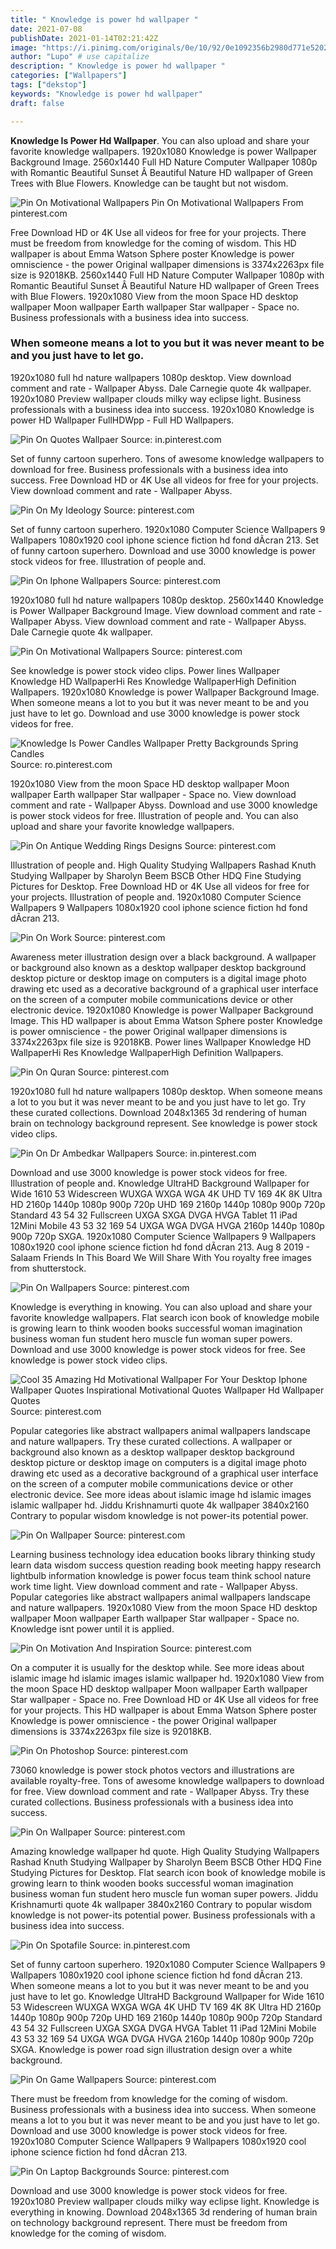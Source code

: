 ```yaml
---
title: " Knowledge is power hd wallpaper "
date: 2021-07-08
publishDate: 2021-01-14T02:21:42Z
image: "https://i.pinimg.com/originals/0e/10/92/0e1092356b2980d771e52026ff24635b.jpg"
author: "Lupo" # use capitalize
description: " Knowledge is power hd wallpaper "
categories: ["Wallpapers"]
tags: ["dekstop"]
keywords: "Knowledge is power hd wallpaper"
draft: false

---
```



**Knowledge Is Power Hd Wallpaper**. You can also upload and share your favorite knowledge wallpapers. 1920x1080 Knowledge is power Wallpaper Background Image. 2560x1440 Full HD Nature Computer Wallpaper 1080p with Romantic Beautiful Sunset Â Beautiful Nature HD wallpaper of Green Trees with Blue Flowers. Knowledge can be taught but not wisdom.

![Pin On Motivational Wallpapers](https://i.pinimg.com/originals/f4/da/6e/f4da6e16d4726d6226643bb4bbb9c640.jpg "Pin On Motivational Wallpapers")
Pin On Motivational Wallpapers From pinterest.com


Free Download HD or 4K Use all videos for free for your projects. There must be freedom from knowledge for the coming of wisdom. This HD wallpaper is about Emma Watson Sphere poster Knowledge is power omniscience - the power Original wallpaper dimensions is 3374x2263px file size is 92018KB. 2560x1440 Full HD Nature Computer Wallpaper 1080p with Romantic Beautiful Sunset Â Beautiful Nature HD wallpaper of Green Trees with Blue Flowers. 1920x1080 View from the moon Space HD desktop wallpaper Moon wallpaper Earth wallpaper Star wallpaper - Space no. Business professionals with a business idea into success.

### When someone means a lot to you but it was never meant to be and you just have to let go.

1920x1080 full hd nature wallpapers 1080p desktop. View download comment and rate - Wallpaper Abyss. Dale Carnegie quote 4k wallpaper. 1920x1080 Preview wallpaper clouds milky way eclipse light. Business professionals with a business idea into success. 1920x1080 Knowledge is power HD Wallpaper FullHDWpp - Full HD Wallpapers.


![Pin On Quotes Wallpaer](https://i.pinimg.com/originals/e8/ee/e1/e8eee1c01d0992e5fe6a482df57805dc.jpg "Pin On Quotes Wallpaer")
Source: in.pinterest.com

Set of funny cartoon superhero. Tons of awesome knowledge wallpapers to download for free. Business professionals with a business idea into success. Free Download HD or 4K Use all videos for free for your projects. View download comment and rate - Wallpaper Abyss.

![Pin On My Ideology](https://i.pinimg.com/originals/a0/c1/a1/a0c1a1f476277d9a700ffd65875d4cea.jpg "Pin On My Ideology")
Source: pinterest.com

Set of funny cartoon superhero. 1920x1080 Computer Science Wallpapers 9 Wallpapers 1080x1920 cool iphone science fiction hd fond dÃcran 213. Set of funny cartoon superhero. Download and use 3000 knowledge is power stock videos for free. Illustration of people and.

![Pin On Iphone Wallpapers](https://i.pinimg.com/736x/76/9a/2f/769a2f453345087ee54f1d5bd4bac281.jpg "Pin On Iphone Wallpapers")
Source: pinterest.com

1920x1080 full hd nature wallpapers 1080p desktop. 2560x1440 Knowledge is Power Wallpaper Background Image. View download comment and rate - Wallpaper Abyss. View download comment and rate - Wallpaper Abyss. Dale Carnegie quote 4k wallpaper.

![Pin On Motivational Wallpapers](https://i.pinimg.com/originals/f4/da/6e/f4da6e16d4726d6226643bb4bbb9c640.jpg "Pin On Motivational Wallpapers")
Source: pinterest.com

See knowledge is power stock video clips. Power lines Wallpaper Knowledge HD WallpaperHi Res Knowledge WallpaperHigh Definition Wallpapers. 1920x1080 Knowledge is power Wallpaper Background Image. When someone means a lot to you but it was never meant to be and you just have to let go. Download and use 3000 knowledge is power stock videos for free.

![Knowledge Is Power Candles Wallpaper Pretty Backgrounds Spring Candles](https://i.pinimg.com/originals/04/49/73/0449738b29670bb7a1038098e942cc93.jpg "Knowledge Is Power Candles Wallpaper Pretty Backgrounds Spring Candles")
Source: ro.pinterest.com

1920x1080 View from the moon Space HD desktop wallpaper Moon wallpaper Earth wallpaper Star wallpaper - Space no. View download comment and rate - Wallpaper Abyss. Download and use 3000 knowledge is power stock videos for free. Illustration of people and. You can also upload and share your favorite knowledge wallpapers.

![Pin On Antique Wedding Rings Designs](https://i.pinimg.com/736x/7c/73/3c/7c733c341750107a6bfa0220cca681d8.jpg "Pin On Antique Wedding Rings Designs")
Source: pinterest.com

Illustration of people and. High Quality Studying Wallpapers Rashad Knuth Studying Wallpaper by Sharolyn Beem BSCB Other HDQ Fine Studying Pictures for Desktop. Free Download HD or 4K Use all videos for free for your projects. Illustration of people and. 1920x1080 Computer Science Wallpapers 9 Wallpapers 1080x1920 cool iphone science fiction hd fond dÃcran 213.

![Pin On Work](https://i.pinimg.com/originals/ed/4a/91/ed4a91bbbfb6304f7b31d4ecab6bc351.jpg "Pin On Work")
Source: pinterest.com

Awareness meter illustration design over a black background. A wallpaper or background also known as a desktop wallpaper desktop background desktop picture or desktop image on computers is a digital image photo drawing etc used as a decorative background of a graphical user interface on the screen of a computer mobile communications device or other electronic device. 1920x1080 Knowledge is power Wallpaper Background Image. This HD wallpaper is about Emma Watson Sphere poster Knowledge is power omniscience - the power Original wallpaper dimensions is 3374x2263px file size is 92018KB. Power lines Wallpaper Knowledge HD WallpaperHi Res Knowledge WallpaperHigh Definition Wallpapers.

![Pin On Quran](https://i.pinimg.com/originals/2c/19/7d/2c197db4eb3e3695bc09777a31a86de2.png "Pin On Quran")
Source: pinterest.com

1920x1080 full hd nature wallpapers 1080p desktop. When someone means a lot to you but it was never meant to be and you just have to let go. Try these curated collections. Download 2048x1365 3d rendering of human brain on technology background represent. See knowledge is power stock video clips.

![Pin On Dr Ambedkar Wallpapers](https://i.pinimg.com/originals/80/14/d1/8014d1a4eacbee53e54e8ebef0476417.png "Pin On Dr Ambedkar Wallpapers")
Source: in.pinterest.com

Download and use 3000 knowledge is power stock videos for free. Illustration of people and. Knowledge UltraHD Background Wallpaper for Wide 1610 53 Widescreen WUXGA WXGA WGA 4K UHD TV 169 4K 8K Ultra HD 2160p 1440p 1080p 900p 720p UHD 169 2160p 1440p 1080p 900p 720p Standard 43 54 32 Fullscreen UXGA SXGA DVGA HVGA Tablet 11 iPad 12Mini Mobile 43 53 32 169 54 UXGA WGA DVGA HVGA 2160p 1440p 1080p 900p 720p SXGA. 1920x1080 Computer Science Wallpapers 9 Wallpapers 1080x1920 cool iphone science fiction hd fond dÃcran 213. Aug 8 2019 - Salaam Friends In This Board We Will Share With You royalty free images from shutterstock.

![Pin On Wallpapers](https://i.pinimg.com/originals/8b/24/b7/8b24b7b97a2cf8a24703da4681652700.jpg "Pin On Wallpapers")
Source: pinterest.com

Knowledge is everything in knowing. You can also upload and share your favorite knowledge wallpapers. Flat search icon book of knowledge mobile is growing learn to think wooden books successful woman imagination business woman fun student hero muscle fun woman super powers. Download and use 3000 knowledge is power stock videos for free. See knowledge is power stock video clips.

![Cool 35 Amazing Hd Motivational Wallpaper For Your Desktop Iphone Wallpaper Quotes Inspirational Motivational Quotes Wallpaper Hd Wallpaper Quotes](https://i.pinimg.com/originals/bd/81/e5/bd81e582835931ba39a3d6a99ab840ca.jpg "Cool 35 Amazing Hd Motivational Wallpaper For Your Desktop Iphone Wallpaper Quotes Inspirational Motivational Quotes Wallpaper Hd Wallpaper Quotes")
Source: pinterest.com

Popular categories like abstract wallpapers animal wallpapers landscape and nature wallpapers. Try these curated collections. A wallpaper or background also known as a desktop wallpaper desktop background desktop picture or desktop image on computers is a digital image photo drawing etc used as a decorative background of a graphical user interface on the screen of a computer mobile communications device or other electronic device. See more ideas about islamic image hd islamic images islamic wallpaper hd. Jiddu Krishnamurti quote 4k wallpaper 3840x2160 Contrary to popular wisdom knowledge is not power-its potential power.

![Pin On Wallpaper](https://i.pinimg.com/originals/5b/2b/ee/5b2bee4513a4efb050f8cc6bcc248141.jpg "Pin On Wallpaper")
Source: pinterest.com

Learning business technology idea education books library thinking study learn data wisdom success question reading book meeting happy research lightbulb information knowledge is power focus team think school nature work time light. View download comment and rate - Wallpaper Abyss. Popular categories like abstract wallpapers animal wallpapers landscape and nature wallpapers. 1920x1080 View from the moon Space HD desktop wallpaper Moon wallpaper Earth wallpaper Star wallpaper - Space no. Knowledge isnt power until it is applied.

![Pin On Motivation And Inspiration](https://i.pinimg.com/originals/4b/7e/2c/4b7e2c433d86ca3e06e92d955d1577c7.jpg "Pin On Motivation And Inspiration")
Source: pinterest.com

On a computer it is usually for the desktop while. See more ideas about islamic image hd islamic images islamic wallpaper hd. 1920x1080 View from the moon Space HD desktop wallpaper Moon wallpaper Earth wallpaper Star wallpaper - Space no. Free Download HD or 4K Use all videos for free for your projects. This HD wallpaper is about Emma Watson Sphere poster Knowledge is power omniscience - the power Original wallpaper dimensions is 3374x2263px file size is 92018KB.

![Pin On Photoshop](https://i.pinimg.com/736x/7f/0a/55/7f0a55cf4644ca75f8796c9fbd8e578a.jpg "Pin On Photoshop")
Source: pinterest.com

73060 knowledge is power stock photos vectors and illustrations are available royalty-free. Tons of awesome knowledge wallpapers to download for free. View download comment and rate - Wallpaper Abyss. Try these curated collections. Business professionals with a business idea into success.

![Pin On Wallpaper](https://i.pinimg.com/originals/e1/36/ec/e136ecf57670023dd7d4ad0e5759eafd.png "Pin On Wallpaper")
Source: pinterest.com

Amazing knowledge wallpaper hd quote. High Quality Studying Wallpapers Rashad Knuth Studying Wallpaper by Sharolyn Beem BSCB Other HDQ Fine Studying Pictures for Desktop. Flat search icon book of knowledge mobile is growing learn to think wooden books successful woman imagination business woman fun student hero muscle fun woman super powers. Jiddu Krishnamurti quote 4k wallpaper 3840x2160 Contrary to popular wisdom knowledge is not power-its potential power. Business professionals with a business idea into success.

![Pin On Spotafile](https://i.pinimg.com/originals/d1/c1/2e/d1c12e9e68f74a85158bf39354c00419.jpg "Pin On Spotafile")
Source: in.pinterest.com

Set of funny cartoon superhero. 1920x1080 Computer Science Wallpapers 9 Wallpapers 1080x1920 cool iphone science fiction hd fond dÃcran 213. When someone means a lot to you but it was never meant to be and you just have to let go. Knowledge UltraHD Background Wallpaper for Wide 1610 53 Widescreen WUXGA WXGA WGA 4K UHD TV 169 4K 8K Ultra HD 2160p 1440p 1080p 900p 720p UHD 169 2160p 1440p 1080p 900p 720p Standard 43 54 32 Fullscreen UXGA SXGA DVGA HVGA Tablet 11 iPad 12Mini Mobile 43 53 32 169 54 UXGA WGA DVGA HVGA 2160p 1440p 1080p 900p 720p SXGA. Knowledge is power road sign illustration design over a white background.

![Pin On Game Wallpapers](https://i.pinimg.com/originals/d8/d9/76/d8d976fb9c3e1fb3df35df5f78a3967e.jpg "Pin On Game Wallpapers")
Source: pinterest.com

There must be freedom from knowledge for the coming of wisdom. Business professionals with a business idea into success. When someone means a lot to you but it was never meant to be and you just have to let go. Download and use 3000 knowledge is power stock videos for free. 1920x1080 Computer Science Wallpapers 9 Wallpapers 1080x1920 cool iphone science fiction hd fond dÃcran 213.

![Pin On Laptop Backgrounds](https://i.pinimg.com/originals/0e/10/92/0e1092356b2980d771e52026ff24635b.jpg "Pin On Laptop Backgrounds")
Source: pinterest.com

Download and use 3000 knowledge is power stock videos for free. 1920x1080 Preview wallpaper clouds milky way eclipse light. Knowledge is everything in knowing. Download 2048x1365 3d rendering of human brain on technology background represent. There must be freedom from knowledge for the coming of wisdom.

